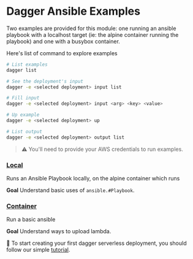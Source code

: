 # Dagger Ansible Examples

Two examples are provided for this module: one running an ansible playbook with a localhost target (ie: the alpine container running the playbook) and one with a busybox container. 

Here's list of command to explore examples

```bash
# List examples
dagger list

# See the deployment's input
dagger -e <selected deployment> input list

# Fill input
dagger -e <selected deployment> input <arg> <key> <value>

# Up example
dagger -e <selected deployment> up

# List output
dagger -e <selected deployment> output list
```

> :warning: You'll need to provide your AWS credentials to run examples.

### [Local](./local)

Runs an Ansible Playbook locally, on the alpine container which runs 

**Goal** Understand basic uses of `ansible.#Playbook`.

### [Container](./container)

Run a basic ansible 

**Goal** Understand ways to upload lambda.


:rocket: To start creating your first dagger serverless deployment, you should follow our
simple [tutorial](../tutorial).